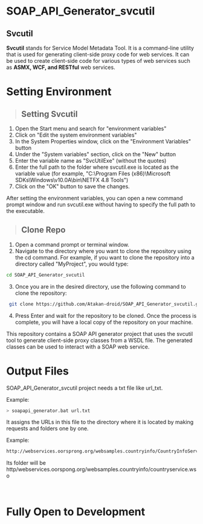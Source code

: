 # SOAP_API_Generator_svcutil

## Svcutil

<b>Svcutil</b> stands for Service Model Metadata Tool. It is a command-line utility that is used for generating client-side proxy code for web services. It can be used to create client-side code for various types of web services such as <b>ASMX, WCF, and RESTful</b> web services.

# Setting Environment

> <h2>Setting Svcutil</h2>

1. Open the Start menu and search for "environment variables"
2. Click on "Edit the system environment variables"
3. In the System Properties window, click on the "Environment Variables" button
4. Under the "System variables" section, click on the "New" button
5. Enter the variable name as "SvcUtilExe" (without the quotes)
6. Enter the full path to the folder where svcutil.exe is located as the variable value (for example, "C:\Program Files (x86)\Microsoft SDKs\Windows\v10.0A\bin\NETFX 4.8 Tools")
7. Click on the "OK" button to save the changes.

After setting the environment variables, you can open a new command prompt window and run svcutil.exe without having to specify the full path to the executable.

> <h2>Clone Repo</h2>

1. Open a command prompt or terminal window.
2. Navigate to the directory where you want to clone the repository using the cd command. For example, if you want to clone the repository into a directory called "MyProject", you would type:

```bash
cd SOAP_API_Generator_svcutil
```

3. Once you are in the desired directory, use the following command to clone the repository:

```bash
 git clone https://github.com/Atakan-droid/SOAP_API_Generator_svcutil.git
```

4. Press Enter and wait for the repository to be cloned. Once the process is complete, you will have a local copy of the repository on your machine.

This repository contains a SOAP API generator project that uses the svcutil tool to generate client-side proxy classes from a WSDL file. The generated classes can be used to interact with a SOAP web service.

# Output Files

SOAP_API_Generator_svcutil project needs a txt file like url_txt.

Example:

```bash
> soapapi_generator.bat url.txt
```

It assigns the URLs in this file to the directory where it is located by making requests and folders one by one.

Example:

```bash
http://webservices.oorsprong.org/websamples.countryinfo/CountryInfoService.wso
```

Its folder will be http/webservices.oorspong.org/websamples.countryinfo/countryservice.wso

<br>

# Fully Open to Development
